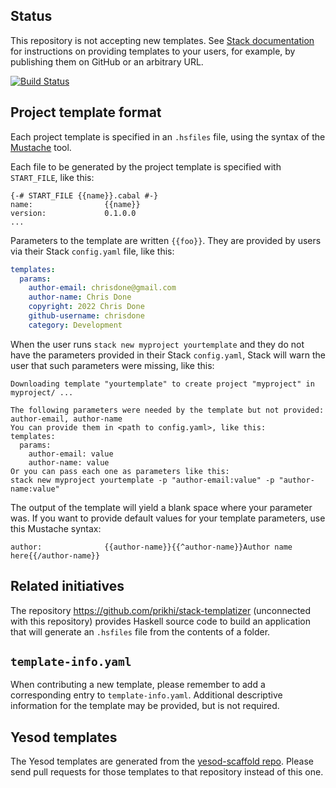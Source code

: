 ## Status

This repository is not accepting new templates. See
[Stack documentation](https://docs.haskellstack.org/en/stable/GUIDE/#templates)
for instructions on providing templates to your users, for example, by
publishing them on GitHub or an arbitrary URL.

[![Build Status](https://travis-ci.org/commercialhaskell/stack-templates.svg?branch=master)](https://travis-ci.org/commercialhaskell/stack-templates)

## Project template format

Each project template is specified in an `.hsfiles` file, using the syntax of
the [Mustache](https://mustache.github.io/mustache.1.html) tool.

Each file to be generated by the project template is specified with
`START_FILE`, like this:

```
{-# START_FILE {{name}}.cabal #-}
name:                {{name}}
version:             0.1.0.0
...
```

Parameters to the template are written `{{foo}}`. They are provided by users via
their Stack `config.yaml` file, like this:

``` yaml
templates:
  params:
    author-email: chrisdone@gmail.com
    author-name: Chris Done
    copyright: 2022 Chris Done
    github-username: chrisdone
    category: Development
```

When the user runs `stack new myproject yourtemplate` and they do not have the
parameters provided in their Stack `config.yaml`, Stack will warn the user that
such parameters were missing, like this:

```
Downloading template "yourtemplate" to create project "myproject" in myproject/ ...

The following parameters were needed by the template but not provided: author-email, author-name
You can provide them in <path to config.yaml>, like this:
templates:
  params:
    author-email: value
    author-name: value
Or you can pass each one as parameters like this:
stack new myproject yourtemplate -p "author-email:value" -p "author-name:value"
```

The output of the template will yield a blank space where your parameter was. If
you want to provide default values for your template parameters, use this
Mustache syntax:

```
author:              {{author-name}}{{^author-name}}Author name here{{/author-name}}
```

## Related initiatives

The repository https://github.com/prikhi/stack-templatizer (unconnected with
this repository) provides Haskell source code to build an application that
will generate an `.hsfiles` file from the contents of a folder.

## `template-info.yaml`

When contributing a new template, please remember to add a corresponding entry
to `template-info.yaml`. Additional descriptive information for the template may
be provided, but is not required.

## Yesod templates

The Yesod templates are generated from the
[yesod-scaffold repo](https://github.com/yesodweb/yesod-scaffold). Please
send pull requests for those templates to that repository instead of this one.

